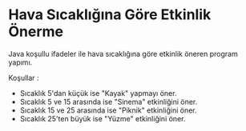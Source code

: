 # Hava Sıcaklığına Göre Etkinlik Önerme
Java koşullu ifadeler ile hava sıcaklığına göre etkinlik öneren program yapımı.

Koşullar :
* Sıcaklık 5'dan küçük ise "Kayak" yapmayı öner.
* Sıcaklık 5 ve 15 arasında ise "Sinema" etkinliğini öner.
* Sıcaklık 15 ve 25 arasında ise "Piknik" etkinliğini öner.
* Sıcaklık 25'ten büyük ise "Yüzme" etkinliğini öner.